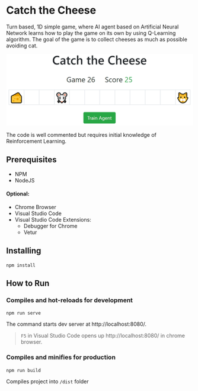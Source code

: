 # Catch the Cheese
Turn based, 1D simple game, where AI agent based on Artificial Neural Network learns how to play the game on its own by using Q-Learning algorithm.  The goal of the game is to collect cheeses as much as possible avoiding cat.

<img src="catch-cheese.gif" alt="Catch Cheese Gameplay"  title="Catch Cheese Gameplay" width="600"/>

The code is well commented but requires initial knowledge of Reinforcement Learning. 

## Prerequisites

- NPM
- NodeJS

#### Optional:

- Chrome Browser
- Visual Studio Code
- Visual Studio Code Extensions:
  - Debugger for Chrome
  - Vetur



## Installing
```
npm install
```

## How to Run

### Compiles and hot-reloads for development
```
npm run serve
```
The command starts  dev server at http://localhost:8080/.
> `F5` in Visual Studio Code opens up http://localhost:8080/ in chrome browser.

### Compiles and minifies for production
```
npm run build
```
Compiles project into `/dist` folder